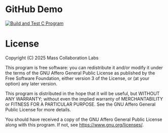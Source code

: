# GitHub Demo

[![Build and Test C Program](https://github.com/masscollaborationlabs/github_demo/actions/workflows/build-and-test.yml/badge.svg)](https://github.com/masscollaborationlabs/github_demo/actions/workflows/build-and-test.yml)

# License

Copyright (C) 2025  Mass Collaboration Labs

This program is free software: you can redistribute it and/or modify
it under the terms of the GNU Affero General Public License as published
by the Free Software Foundation, either version 3 of the License, or
(at your option) any later version.

This program is distributed in the hope that it will be useful,
but WITHOUT ANY WARRANTY; without even the implied warranty of
MERCHANTABILITY or FITNESS FOR A PARTICULAR PURPOSE.  See the
GNU Affero General Public License for more details.

You should have received a copy of the GNU Affero General Public License
along with this program.  If not, see <https://www.gnu.org/licenses/>.
